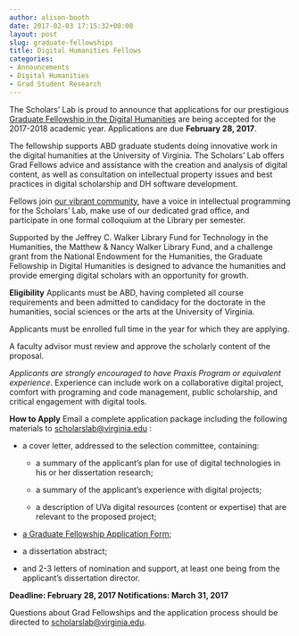 ```yaml
---
author: alison-booth
date: 2017-02-03 17:15:32+00:00
layout: post
slug: graduate-fellowships
title: Digital Humanities Fellows
categories:
- Announcements
- Digital Humanities
- Grad Student Research
---
```


The Scholars’ Lab is proud to announce that applications for our prestigious [Graduate Fellowship in the Digital Humanities](http://scholarslab.org/graduate-fellowships/) are being accepted for the 2017-2018 academic year. Applications are due **February 28, 2017**.

The fellowship supports ABD graduate students doing innovative work in the digital humanities at the University of Virginia. The Scholars’ Lab offers Grad Fellows advice and assistance with the creation and analysis of digital content, as well as consultation on intellectual property issues and best practices in digital scholarship and DH software development.

Fellows join [our vibrant community](http://scholarslab.org/people/), have a voice in intellectual programming for the Scholars’ Lab, make use of our dedicated grad office, and participate in one formal colloquium at the Library per semester.

Supported by the Jeffrey C. Walker Library Fund for Technology in the Humanities, the Matthew & Nancy Walker Library Fund, and a challenge grant from the National Endowment for the Humanities, the Graduate Fellowship in Digital Humanities is designed to advance the humanities and provide emerging digital scholars with an opportunity for growth.

**Eligibility**
Applicants must be ABD, having completed all course requirements and been admitted to candidacy for the doctorate in the humanities, social sciences or the arts at the University of Virginia.

Applicants must be enrolled full time in the year for which they are applying.

A faculty advisor must review and approve the scholarly content of the proposal.

_Applicants are strongly encouraged to have Praxis Program or equivalent experience_. Experience can include work on a collaborative digital project, comfort with programing and code management, public scholarship, and critical engagement with digital tools.

**How to Apply**
Email a complete application package including the following materials to [scholarslab@virginia.edu](mailto:scholarslab@virginia.edu) :



 	
  * a cover letter, addressed to the selection committee, containing:

 	
    * a summary of the applicant’s plan for use of digital technologies in his or her dissertation research;

 	
    * a summary of the applicant’s experience with digital projects;

 	
    * a description of UVa digital resources (content or expertise) that are relevant to the proposed project;




 	
  * [a Graduate Fellowship Application Form](http://static.scholarslab.org/wp-content/uploads/2016/02/dhfellowsappform.pdf);

 	
  * a dissertation abstract;

 	
  * and 2-3 letters of nomination and support, at least one being from the applicant’s dissertation director.


**Deadline: February 28, 2017
Notifications: March 31, 2017**

Questions about Grad Fellowships and the application process should be directed to [scholarslab@virginia.edu](mailto:scholarslab@virginia.edu).


